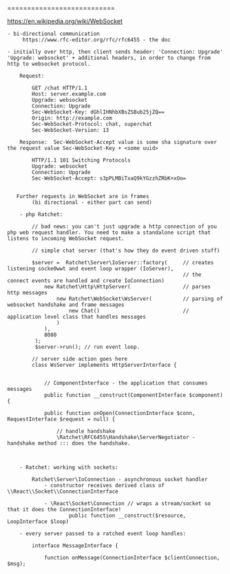 ===========================

https://en.wikipedia.org/wiki/WebSocket

    - bi-directional communication
         https://www.rfc-editor.org/rfc/rfc6455 - the doc

    - initially over http, then client sends header: 'Connection: Upgrade' 'Upgrade: websocket' + additional headers, in order to change from http to websocket protocol.

        Request:

            GET /chat HTTP/1.1
            Host: server.example.com
            Upgrade: websocket
            Connection: Upgrade
            Sec-WebSocket-Key: dGhlIHNhbXBsZSBub25jZQ==
            Origin: http://example.com
            Sec-WebSocket-Protocol: chat, superchat
            Sec-WebSocket-Version: 13

        Response:  Sec-WebSocket-Accept value is some sha signature over the request value Sec-WebSocket-Key + <some uuid>
    
            HTTP/1.1 101 Switching Protocols
            Upgrade: websocket
            Connection: Upgrade
            Sec-WebSocket-Accept: s3pPLMBiTxaQ9kYGzzhZRbK+xOo=

 
       Further requests in WebSocket are in frames
            (bi directional - either part can send)

        - php Ratchet: 

            // bad news: you can't just upgrade a http connection of you php web request handler. You need to make a standalone script that listens to incoming WebSocket request.

            // simple chat server (that's how they do event driven stuff)

            $server =  Ratchet\Server\IoServer::factory(     // creates listening socke0wwt and event loop wrapper (IoServer), 
                                                             // the connect events are handled and create IoConnection)
                new Ratchet\Http\HttpServer(                 // parses http messages             
                    new Ratchet\WebSocket\WsServer(          // parsing of websocket handshake and frame messages 
                        new Chat()                           // application level class that handles messages
                    )
                ),
                8080
             );
             $server->run(); // run event loop.

            // server side action goes here
            class WsServer implements HttpServerInterface {

                
                // ComponentInterface - the application that consumes messages
                public function __construct(ComponentInterface $component) {

                public function onOpen(ConnectionInterface $conn, RequestInterface $request = null) {

                    // handle handshake
                    \Ratchet\RFC6455\Handshake\ServerNegotiator - handshake method ::: does the handshake.


        
        - Ratchet: working with sockets:
            
            Ratchet\Server\IoConnection - asynchronous socket handler
                - constructor receives derived class of \\React\\Socket\\ConnectionInterface

                - \React\Socket\Connection // wraps a stream/socket so that it does the ConnectionInterface!
                        public function __construct($resource, LoopInterface $loop)

        - every server passed to a ratched event loop handles:

            interface MessageInterface {

                function onMessage(ConnectionInterface $clientConnection, $msg);


